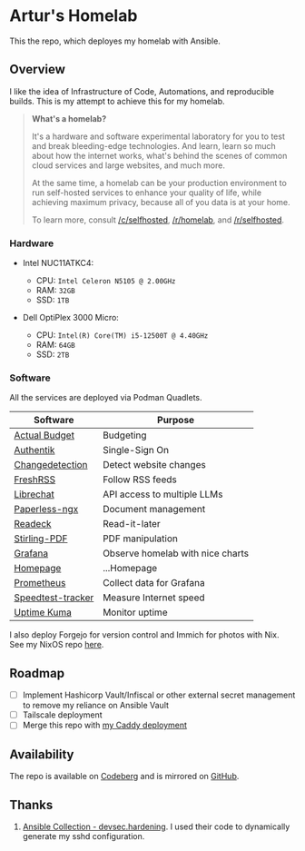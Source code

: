# Artur's Homelab

This the repo, which deployes my homelab with Ansible.

## Overview

I like the idea of Infrastructure of Code, Automations, and reproducible builds.
This is my attempt to achieve this for my homelab.

> **What's a homelab?**
>
> It's a hardware and software experimental laboratory for you to test and break
> bleeding-edge technologies. And learn, learn so much about how the internet works,
> what's behind the scenes of common cloud services and large websites, and much more.
>
> At the same time, a homelab can be your production environment to run self-hosted
> services to enhance your quality of life, while achieving maximum privacy, because
> all of you data is at your home.
>
> To learn more, consult [/c/selfhosted](https://lemmy.world/c/selfhosted),
> [/r/homelab](https://www.reddit.com/r/homelab/), and
> [/r/selfhosted](https://reddit.com/r/selfhosted).

### Hardware

- Intel NUC11ATKC4:
  - CPU: `Intel Celeron N5105 @ 2.00GHz`
  - RAM: `32GB`
  - SSD: `1TB`

- Dell OptiPlex 3000 Micro:
  - CPU: `Intel(R) Core(TM) i5-12500T @ 4.40GHz`
  - RAM: `64GB`
  - SSD: `2TB`

### Software

All the services are deployed via Podman Quadlets.

| Software                                                               | Purpose                          |
|------------------------------------------------------------------------|----------------------------------|
| [Actual Budget](https://github.com/actualbudget/actual)                | Budgeting                        |
| [Authentik](https://github.com/goauthentik/authentik)                  | Single-Sign On                   |
| [Changedetection](https://github.com/dgtlmoon/changedetection.io)      | Detect website changes           |
| [FreshRSS](https://github.com/FreshRSS/FreshRSS)                       | Follow RSS feeds                 |
| [Librechat](https://github.com/danny-avila/LibreChat)                  | API access to multiple LLMs      |
| [Paperless-ngx](https://github.com/paperless-ngx/paperless-ngx)        | Document management              |
| [Readeck](https://codeberg.org/readeck/readeck)                        | Read-it-later                    |
| [Stirling-PDF](https://github.com/Frooodle/Stirling-PDF)               | PDF manipulation                 |
| [Grafana](https://github.com/grafana/grafana)                          | Observe homelab with nice charts |
| [Homepage](https://github.com/gethomepage/homepage)                    | ...Homepage                      |
| [Prometheus](https://github.com/prometheus/prometheus)                 | Collect data for Grafana         |
| [Speedtest-tracker](https://github.com/alexjustesen/speedtest-tracker) | Measure Internet speed           |
| [Uptime Kuma](https://github.com/louislam/uptime-kuma)                 | Monitor uptime                   |

I also deploy Forgejo for version control and Immich for photos with Nix.
See my NixOS repo [here](https://github.com/artur-sannikov/nixos/tree/main/hosts/homelab-services).

## Roadmap

- [ ] Implement Hashicorp Vault/Infiscal or other external secret management to remove my reliance on
Ansible Vault
- [ ] Tailscale deployment
- [ ] Merge this repo with [my Caddy deployment](https://github.com/artur-sannikov/caddy-ansible)

## Availability

The repo is available on [Codeberg](https://codeberg.org/arsann/homelab) and is mirrored
on [GitHub](https://github.com/artur-sannikov/homelab).

## Thanks

1. [Ansible Collection - devsec.hardening](https://github.com/dev-sec/ansible-collection-hardening/tree/master).
I used their code to dynamically generate my sshd configuration.
